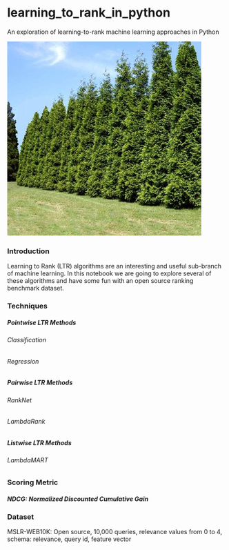 # learning_to_rank_in_python
An exploration of learning-to-rank machine learning approaches in Python

![](img/ltr_trees.jpg)

### Introduction

Learning to Rank (LTR) algorithms are an interesting and useful sub-branch of machine learning. In this notebook we are going to explore several of these algorithms and have some fun with an open source ranking benchmark dataset.

### Techniques

##### Pointwise LTR Methods
###### Classification
###### Regression

##### Pairwise LTR Methods
###### RankNet
###### LambdaRank

##### Listwise LTR Methods
###### LambdaMART

### Scoring Metric

##### NDCG: Normalized Discounted Cumulative Gain

### Dataset

MSLR-WEB10K: Open source, 10,000 queries, relevance values from 0 to 4, schema: relevance, query id, feature vector
